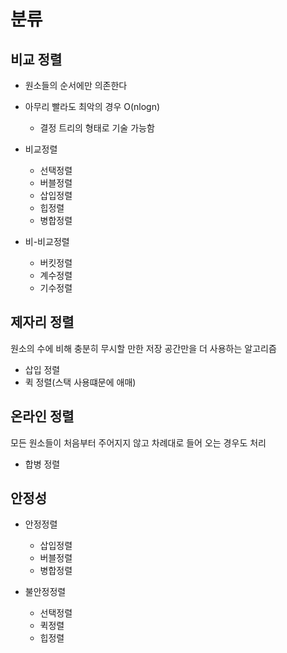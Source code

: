 # 분류

## 비교 정렬

- 원소들의 순서에만 의존한다

- 아무리 빨라도 최악의 경우 O(nlogn)
  - 결정 트리의 형태로 기술 가능함

- 비교정렬
  - 선택정렬
  - 버블정렬
  - 삽입정렬
  - 힙정렬
  - 병합정렬

- 비-비교정렬
  - 버킷정렬
  - 계수정렬
  - 기수정렬


## 제자리 정렬

원소의 수에 비해 충분히 무시할 만한 저장 공간만을 더 사용하는 알고리즘

- 삽입 정렬
- 퀵 정렬(스택 사용떄문에 애매)



## 온라인 정렬

모든 원소들이 처음부터 주어지지 않고 차례대로 들어 오는 경우도 처리

- 합병 정렬


## 안정성
- 안정정렬
  - 삽입정렬
  - 버블정렬
  - 병합정렬

- 불안정정렬
  - 선택정렬
  - 퀵정렬
  - 힙정렬

